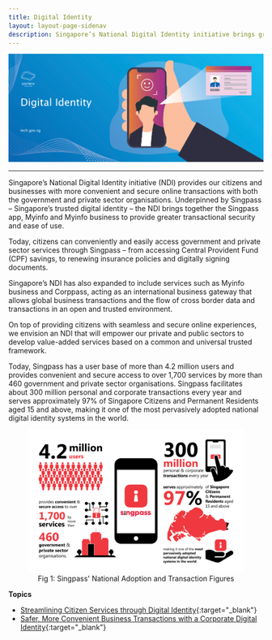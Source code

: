 ```yaml
---
title: Digital Identity
layout: layout-page-sidenav
description: Singapore’s National Digital Identity initiative brings greater convenience and safety to citizens and businesses when transacting with the government and the private sector.
---
```


![Digital Identity](/assets/img/digital-transformation/Digital-identity-header-banner.png)

---

Singapore’s National Digital Identity initiative (NDI) provides our citizens and businesses with more convenient and secure online transactions with both the government and private sector organisations. Underpinned by Singpass – Singapore’s trusted digital identity – the NDI brings together the Singpass app, Myinfo and Myinfo business to provide greater transactional security and ease of use.

Today, citizens can conveniently and easily access government and private sector services through Singpass – from accessing Central Provident Fund (CPF) savings, to renewing insurance policies and digitally signing documents. 

Singapore’s NDI has also expanded to include services such as Myinfo business and Corppass, acting as an international business gateway that allows global business transactions and the flow of cross border data and transactions in an open and trusted environment. 

On top of providing citizens with seamless and secure online experiences, we envision an NDI that will empower our private and public sectors to develop value-added services based on a common and universal trusted framework.

Today, Singpass has a user base of more than 4.2 million users and provides convenient and secure access to over 1,700 services by more than 460 government and private sector organisations. Singpass facilitates about 300 million personal and corporate transactions every year and serves approximately 97% of Singapore Citizens and Permanent Residents aged 15 and above, making it one of the most pervasively adopted national digital identity systems in the world.

<figure style="text-align: center">
  <img
    src="/assets/img/digital-transformation/singpass-infographic.png" 
    alt="Fig 1: Singpass' National Adoption and Transaction Figures"
  />
  <figcaption>Fig 1: Singpass' National Adoption and Transaction Figures</figcaption>
</figure>

**Topics**
- [Streamlining Citizen Services through Digital Identity](/our-digital-journey/singapore-digital-government-journey/digital-identity/streamlining-citizen-services-through-digital-identity){:target="_blank"}
- [Safer, More Convenient Business Transactions with a Corporate Digital Identity](/our-digital-journey/singapore-digital-government-journey/digital-identity/safer-more-convenient-business-transactions-with-a-corporate-digital-identity){:target="_blank"}

